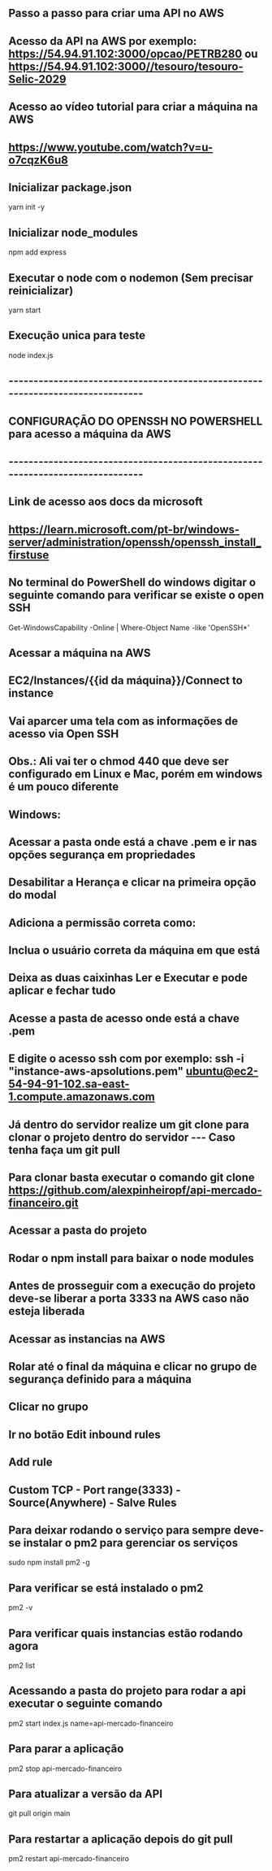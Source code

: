## Passo a passo para criar uma API no AWS
## Acesso da API na AWS por exemplo: https://54.94.91.102:3000/opcao/PETRB280 ou https://54.94.91.102:3000//tesouro/tesouro-Selic-2029

## Acesso ao vídeo tutorial para criar a máquina na AWS
## https://www.youtube.com/watch?v=u-o7cqzK6u8

## Inicializar package.json
yarn init -y

## Inicializar node_modules
npm add express

## Executar o node com o nodemon (Sem precisar reinicializar)
yarn start 

## Execução unica para teste
node index.js

## ------------------------------------------------------------------------------
## CONFIGURAÇÃO DO OPENSSH NO POWERSHELL para acesso a máquina da AWS
## ------------------------------------------------------------------------------
## Link de acesso aos docs da microsoft
## https://learn.microsoft.com/pt-br/windows-server/administration/openssh/openssh_install_firstuse

## No terminal do PowerShell do windows digitar o seguinte comando para verificar se existe o open SSH
Get-WindowsCapability -Online | Where-Object Name -like 'OpenSSH*'

## Acessar a máquina na AWS
## EC2/Instances/{{id da máquina}}/Connect to instance
## Vai aparcer uma tela com as informações de acesso via Open SSH
## Obs.: Ali vai ter o chmod 440 que deve ser configurado em Linux e Mac, porém em windows é um pouco diferente
## Windows:
## Acessar a pasta onde está a chave .pem e ir nas opções segurança em propriedades
## Desabilitar a Herança e clicar na primeira opção do modal
## Adiciona a permissão correta como:
## Inclua o usuário correta da máquina em que está
## Deixa as duas caixinhas Ler e Executar e pode aplicar e fechar tudo

## Acesse a pasta de acesso onde está a chave .pem
## E digite o acesso ssh com por exemplo: ssh -i "instance-aws-apsolutions.pem" ubuntu@ec2-54-94-91-102.sa-east-1.compute.amazonaws.com
## Já dentro do servidor realize um git clone para clonar o projeto dentro do servidor --- Caso tenha faça um git pull
## Para clonar basta executar o comando git clone https://github.com/alexpinheiropf/api-mercado-financeiro.git

## Acessar a pasta do projeto
## Rodar o npm install para baixar o node modules

## Antes de prosseguir com a execução do projeto deve-se liberar a porta 3333 na AWS caso não esteja liberada
## Acessar as instancias na AWS
## Rolar até o final da máquina e clicar no grupo de segurança definido para a máquina
## Clicar no grupo
## Ir no botão Edit inbound rules
## Add rule
## Custom TCP - Port range(3333) - Source(Anywhere) - Salve Rules

## Para deixar rodando o serviço para sempre deve-se instalar o pm2 para gerenciar os serviços
sudo npm install pm2 -g

## Para verificar se está instalado o pm2
pm2 -v

## Para verificar quais instancias estão rodando agora
pm2 list

## Acessando a pasta do projeto para rodar a api executar o seguinte comando
pm2 start index.js name=api-mercado-financeiro

## Para parar a aplicação 
pm2 stop api-mercado-financeiro

## Para atualizar a versão da API
git pull origin main

## Para restartar a aplicação depois do git pull
pm2 restart api-mercado-financeiro






